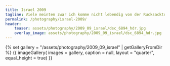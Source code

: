 ```yaml
---
title: Israel 2009
tagline: Viele meinten zwar ich komme nicht lebendig von der Rucksacktour durch Israel im September/Oktober 2009 zurück, aber ich habs doch geschafft. Und zwar lebendiger als zuvor!
permalink: /photography/israel-2009/
header:
    teaser: assets/photography/2009_09_israel/dsc_6894_hdr.jpg
    overlay_image: assets/photography/2009_09_israel/dsc_6894_hdr.jpg
---
```


{% set gallery = "/assets/photography/2009_09_israel" | getGalleryFromDir %}
{{ imageGallery(
    images = gallery,
    caption = null,
    layout = "quarter",
    equal_height = true) }}

